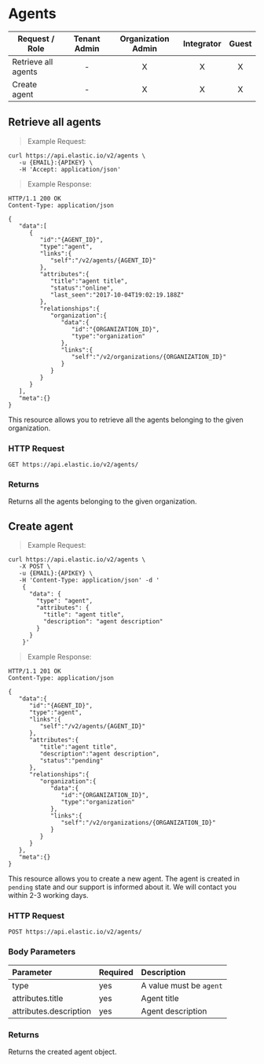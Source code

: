 # Agents
 
 Request / Role | Tenant Admin | Organization Admin | Integrator | Guest
---------- | :---------:| :------------:| :-----------:| :----------:
Retrieve all agents|-|X|X|X|
Сreate agent|-|X|X|X
 
## Retrieve all agents


> Example Request:


```shell
curl https://api.elastic.io/v2/agents \
   -u {EMAIL}:{APIKEY} \
   -H 'Accept: application/json'
```



> Example Response:

```http
HTTP/1.1 200 OK
Content-Type: application/json

{
   "data":[
      {
         "id":"{AGENT_ID}",
         "type":"agent",
         "links":{
            "self":"/v2/agents/{AGENT_ID}"
         },
         "attributes":{
            "title":"agent title",
            "status":"online",
            "last_seen":"2017-10-04T19:02:19.188Z"
         },
         "relationships":{
            "organization":{
               "data":{
                  "id":"{ORGANIZATION_ID}",
                  "type":"organization"
               },
               "links":{
                  "self":"/v2/organizations/{ORGANIZATION_ID}"
               }
            }
         }
      }
   ],
   "meta":{}
}
```

This resource allows you to retrieve all the agents belonging to the given organization.

### HTTP Request

`GET https://api.elastic.io/v2/agents/`

### Returns

Returns all the agents belonging to the given organization.


## Сreate agent


> Example Request:


```shell
curl https://api.elastic.io/v2/agents \
   -X POST \
   -u {EMAIL}:{APIKEY} \
   -H 'Content-Type: application/json' -d '
    {
      "data": {
        "type": "agent",
        "attributes": {
          "title": "agent title",
          "description": "agent description"
        }
      }
    }'
```



> Example Response:

```http
HTTP/1.1 201 OK
Content-Type: application/json

{
   "data":{
      "id":"{AGENT_ID}",
      "type":"agent",
      "links":{
         "self":"/v2/agents/{AGENT_ID}"
      },
      "attributes":{
         "title":"agent title",
         "description":"agent description",
         "status":"pending"
      },
      "relationships":{
         "organization":{
            "data":{
               "id":"{ORGANIZATION_ID}",
               "type":"organization"
            },
            "links":{
               "self":"/v2/organizations/{ORGANIZATION_ID}"
            }
         }
      }
   },
   "meta":{}
}
```

This resource allows you to create a new agent. The agent is created in ``pending`` state and our support is informed about it.
We will contact you within 2-3 working days.

### HTTP Request

`POST https://api.elastic.io/v2/agents/`

### Body Parameters

| Parameter | Required | Description |
| :--- | :--- | :--- |
| type | yes | A value must be ``agent`` |
| attributes.title | yes | Agent title |
| attributes.description | yes | Agent description |

### Returns

Returns the created agent object.
